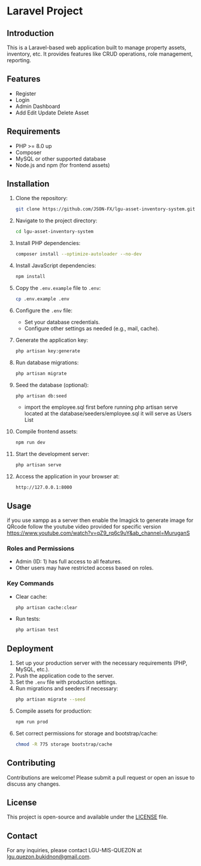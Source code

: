 # Laravel Project

## Introduction
This is a Laravel-based web application built to manage property assets, inventory, etc. It provides features like CRUD operations, role management, reporting.

## Features
- Register
- Login
- Admin Dashboard
- Add Edit Update Delete Asset

## Requirements
- PHP >= 8.0 up
- Composer
- MySQL or other supported database
- Node.js and npm (for frontend assets)

## Installation

1. Clone the repository:
   ```bash
   git clone https://github.com/JSON-FX/lgu-asset-inventory-system.git
   ```

2. Navigate to the project directory:
   ```bash
   cd lgu-asset-inventory-system
   ```

3. Install PHP dependencies:
   ```bash
   composer install --optimize-autoloader --no-dev
   ```

4. Install JavaScript dependencies:
   ```bash
   npm install
   ```

5. Copy the `.env.example` file to `.env`:
   ```bash
   cp .env.example .env
   ```

6. Configure the `.env` file:
   - Set your database credentials.
   - Configure other settings as needed (e.g., mail, cache).

7. Generate the application key:
   ```bash
   php artisan key:generate
   ```

8. Run database migrations:
   ```bash
   php artisan migrate
   ```

9. Seed the database (optional):
   ```bash
   php artisan db:seed
   ```
   - import the employee.sql  first before running php artisan serve located at the database/seeders/employee.sql it will serve as Users List

10. Compile frontend assets:
    ```bash
    npm run dev
    ```

11. Start the development server:
    ```bash
    php artisan serve
    ```

12. Access the application in your browser at:
    ```
    http://127.0.0.1:8000
    ```

## Usage
 if you use  xampp  as a server then enable the  Imagick to generate image for QRcode follow the youtube video provided for specific version
 https://www.youtube.com/watch?v=qZ9_rq6c9uY&ab_channel=MuruganS 
 
### Roles and Permissions
- Admin (ID: 1) has full access to all features.
- Other users may have restricted access based on roles.

### Key Commands
- Clear cache:
  ```bash
  php artisan cache:clear
  ```
- Run tests:
  ```bash
  php artisan test
  ```

## Deployment
1. Set up your production server with the necessary requirements (PHP, MySQL, etc.).
2. Push the application code to the server.
3. Set the `.env` file with production settings.
4. Run migrations and seeders if necessary:
   ```bash
   php artisan migrate --seed
   ```
5. Compile assets for production:
   ```bash
   npm run prod
   ```
6. Set correct permissions for storage and bootstrap/cache:
   ```bash
   chmod -R 775 storage bootstrap/cache
   ```

## Contributing
Contributions are welcome! Please submit a pull request or open an issue to discuss any changes.

## License
This project is open-source and available under the [LICENSE](/LICENSE) file.

## Contact
For any inquiries, please contact LGU-MIS-QUEZON at lgu.quezon.bukidnon@gmail.com.
